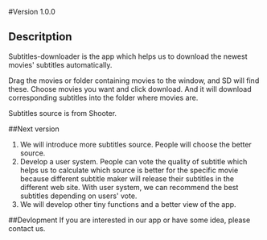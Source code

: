 #Version 1.0.0
## Descritption
Subtitles-downloader is the app which helps us to download the newest movies' subtitles automatically.

Drag the movies or folder containing movies to the window, and SD will find these. Choose movies you want and click download. And it will download corresponding subtitles into the folder where movies are. 

Subtitles source is from Shooter. 

##Next version
1. We will introduce more subtitles source. People will choose the better source. 
2. Develop a user system. People can vote the quality of subtitle which helps us to calculate which source is better for the specific movie because different subtitle maker will release their subtitles in the different web site. With user system, we can recommend the best subtitles depending on users' vote. 
3. We will develop other tiny functions and a better view of the app.

##Devlopment
If you are interested in our app or have some idea, please contact us. 